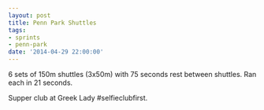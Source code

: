 ```yaml
---
layout: post
title: Penn Park Shuttles
tags:
- sprints
- penn-park
date: '2014-04-29 22:00:00'
---
```


6 sets of 150m shuttles (3x50m) with 75 seconds rest between shuttles. Ran each in 21 seconds.

Supper club at Greek Lady #selfieclubfirst.
